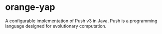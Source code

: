 # orange-yap
A configurable  implementation of Push v3 in Java. Push is a programming language designed for evolutionary computation.
